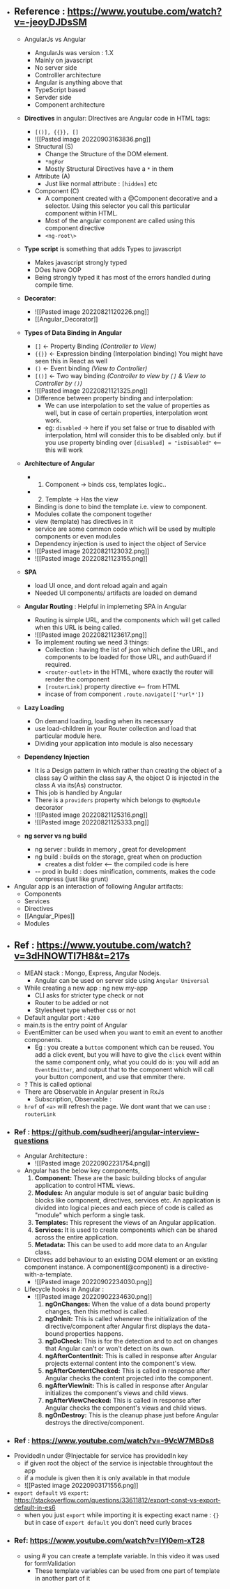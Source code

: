 - ## Reference : https://www.youtube.com/watch?v=-jeoyDJDsSM
	- AngularJs vs Angular
		- AngularJs was version : 1.X
		- Mainly on javascript
		- No server side
		- Controlller architecture
		- Angular is anything above that
		- TypeScript based
		- Servder side
		- Component architecture
	- **Directives** in angular: DIrectives are Angular code in HTML tags:
		- `[()], {{}}, []`
		- ![[Pasted image 20220903163836.png]]
		- Structural (S)
			- Change the Structure of the DOM element. 
			- `*ngFor`
			- Mostly Structural Directives have a `*` in them
		- Attribute (A)
			- Just like normal attribute : `[hidden]` etc
		- Component (C)
			- A component created with a @Component decorative and a selector. Using this selector you call this particular component within HTML.
			- Most of the angular component are called using this component directive
			- `<ng-root\>`
	- **Type script** is something that adds Types to javascript
		- Makes javascript strongly typed
		- DOes have OOP 
		- Being strongly typed it has most of the errors handled during compile time.
	- **Decorator**:
		- ![[Pasted image 20220821120226.png]]
		- [[Angular_Decorator]]
		
	- **Types of Data Binding in Angular** 
		- `[]` <- Property Binding *(Controller to View)* 
		- `{{}}` <- Expression binding (Interpolation binding) You might have seen this in React as well 
		- `()` <- Event binding *(View to Controller)*
		- `[()]` <- Two way binding *(Controller to view by `[]`  & View to Controller by `()`)*
		- ![[Pasted image 20220821121325.png]]
		- Difference between property binding and interpolation:
			- We can use interpolation to set the value of properties as well, but in case of certain properties, interpolation wont work.
			- eg: `disabled` -> here if you set false or true to disabled with interpolation, html will consider this to be disabled only. but if you use property binding over `[disabled] = "isDisabled"` <-- this will work
	- **Architecture of Angular**
		- 1. Component -> binds css, templates logic..
		- 2. Template -> Has the view
		- Binding is done to bind the template i.e. view to component.
		- Modules collate the component together
		- view (template) has directives in it
		- service are some common code which will be used by multiple components or even modules
		- Dependency injection is used to inject the object of Service
		- ![[Pasted image 20220821123032.png]]
		- ![[Pasted image 20220821123155.png]]
	- **SPA**
		- load UI once, and dont reload again and again
		- Needed UI components/ artifacts are loaded on demand
	- **Angular Routing** : Helpful in implemeting SPA in Angular
		- Routing is simple URL, and the components which will get called when this URL is being called.
		- ![[Pasted image 20220821123617.png]]
		- To implement routing we need 3 things:
			- Collection : having the list of json which define the URL, and components to be loaded for those URL, and authGuard if required.
			- `<router-outlet>` in the HTML, where exactly the router will render the component
			- `[routerLink]` property directive <-- from HTML
			- incase of from component `.route.navigate(['*url*'])`
	- **Lazy Loading**
		- On demand loading, loading when its necessary
		- use load-children in your Router collection and load that particular module here.
		- Dividing your application into module is also necessary 
	- **Dependency Injection**
		- It is a Design pattern in which rather than creating the object of a class say O within the class say A, the object O is injected in the class A via its(As) constructor.
		- This job is handled by Angular
		- There is a `providers` property which belongs to `@NgModule` decorator
		- ![[Pasted image 20220821125316.png]]
		- ![[Pasted image 20220821125333.png]]
	- **ng server vs ng build**
		- ng server : builds in memory , great for development
		- ng build : builds on the storage, great when on production
			- creates a dist folder <-- the  compiled code is here
		- -- prod in build : does minification, comments, makes the code compress (just like grunt)
- Angular app is an interaction of following Angular artifacts:
	- Components
	- Services
	- Directives
	- [[Angular_Pipes]]
	- Modules
- ## Ref : https://www.youtube.com/watch?v=3dHNOWTI7H8&t=217s
	- MEAN stack : Mongo, Express, Angular Nodejs.
	   - Angular can be used on server side using `Angular Universal`
	- While creating a new app : ng new my-app
	   - CLI asks for stricter type check or not
	   - Router to be added or not
	   - Stylesheet type whether css or not
	- Default angular port : `4200`
	- main.ts is the entry point of Angular
	- EventEmitter can be used when you want to emit an event to another components.
	   - Eg : you create a `button` component which can be reused. You add a click event, but you will have to give the `click` event within the same component only, what you could do is: you will add an `EventEmitter`, and output that to the component which will call your button component, and use that emmiter there.
	- ? This is called optional
	- There are Observable in Angular present in RxJs
	   - Subscription, Observable :
	-   `href` of `<a>` will refresh the page. We dont want that we can use : `routerLink`
- ### Ref : https://github.com/sudheerj/angular-interview-questions
	-  Angular Architecture :
		- ![[Pasted image 20220902231754.png]]
	- Angular has the below key components,
		1.  **Component:** These are the basic building blocks of angular application to control HTML views.
		2.  **Modules:** An angular module is set of angular basic building blocks like component, directives, services etc. An application is divided into logical pieces and each piece of code is called as "module" which perform a single task.
		3.  **Templates:** This represent the views of an Angular application.
		4.  **Services:** It is used to create components which can be shared across the entire application.
		5.  **Metadata:** This can be used to add more data to an Angular class.
	- Directives add behaviour to an existing DOM element or an existing component instance. A component(@component) is a directive-with-a-template.
		- ![[Pasted image 20220902234030.png]]
	- Lifecycle hooks in Angular :
		- ![[Pasted image 20220902234630.png]]
			1.  **ngOnChanges:** When the value of a data bound property changes, then this method is called.
			2.  **ngOnInit:** This is called whenever the initialization of the directive/component after Angular first displays the data-bound properties happens.
			3.  **ngDoCheck:** This is for the detection and to act on changes that Angular can't or won't detect on its own.
			4.  **ngAfterContentInit:** This is called in response after Angular projects external content into the component's view.
			5.  **ngAfterContentChecked:** This is called in response after Angular checks the content projected into the component.
			6.  **ngAfterViewInit:** This is called in response after Angular initializes the component's views and child views.
			7.  **ngAfterViewChecked:** This is called in response after Angular checks the component's views and child views.
			8.  **ngOnDestroy:** This is the cleanup phase just before Angular destroys the directive/component.
- ### Ref : https://www.youtube.com/watch?v=-9VcW7MBDs8
- ProvidedIn under @Injectable for service has providedIn key
	- if given root the object of the service is injectable throughtout the app
	- if a module is given then it is only available in that module
	- ![[Pasted image 20220903171556.png]]
- `export default` vs `export`: https://stackoverflow.com/questions/33611812/export-const-vs-export-default-in-es6
	- when you just `export` while importing it is expecting exact name : `{}` but in case of `export default` you don't need curly braces
- ### Ref: https://www.youtube.com/watch?v=IYI0em-xT28
	- using # you can create a template variable. In this video it was used for formValidation
		- These template variables can be used from one part of template in another part of it